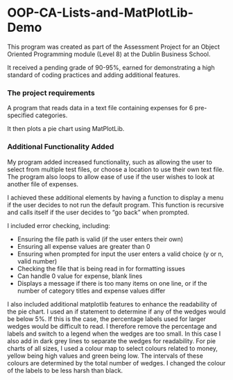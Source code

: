 # OOP-CA-Lists-and-MatPlotLib-Demo

This program was created as part of the Assessment Project for an Object Oriented Programming module (Level 8) at the Dublin Business School.

It received a pending grade of 90-95%, earned for demonstrating a high standard of coding practices and adding additional features.

### The project requirements
A program that reads data in a text file containing expenses for 6 pre-specified categories.

It then plots a pie chart using MatPlotLib.

### Additional Functionality Added
My program added increased functionality, such as allowing the user to select from multiple test files, or choose a location to use their own text file. The program also loops to allow ease of use if the user wishes to look at another file of expenses. 

I achieved these additional elements by having a function to display a menu if the user decides to not run the default program. This function is recursive and calls itself if the user decides to “go back” when prompted.

I included error checking, including:
*	Ensuring the file path is valid (if the user enters their own)
*	Ensuring all expense values are greater than 0
*	Ensuring when prompted for input the user enters a valid choice (y or n, valid number)
*	Checking the file that is being read in for formatting issues
* Can handle 0 value for expense, blank lines
* Displays a message if there is too many items on one line, or if the number of category titles and expense values differ

I also included additional matplotlib features to enhance the readability of the pie chart. I used an if statement to determine if any of the wedges would be below 5%. If this is the case, the percentage labels used for larger wedges would be difficult to read. I therefore remove the percentage and labels and switch to a legend when the wedges are too small. In this case I also add in dark grey lines to separate the wedges for readability. For pie charts of all sizes, I used a colour map to select colours related to money, yellow being high values and green being low. The intervals of these colours are determined by the total number of wedges. I changed the colour of the labels to be less harsh than black. 
